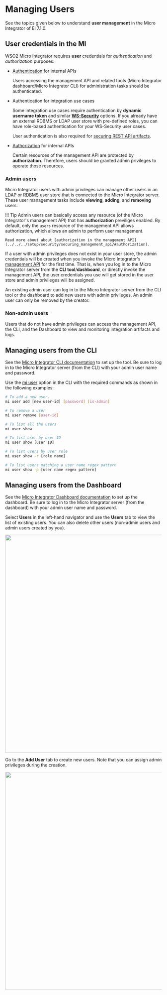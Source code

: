 # Managing Users

See the topics given below to understand **user management** in the Micro Integrator of EI 7.1.0.

## User credentials in the MI

WSO2 Micro Integrator requires <b>user</b> credentials for <i>authentication</i> and <i>authorization</i> purposes:

-	[Authentication](../../../setup/security/securing_management_api/#authentication-jwt) for internal APIs

	Users accessing the management API and related tools (Micro Integrator dashboard/Micro Integrator CLI) for administration tasks should be authenticated.

-	Authentication for integration use cases

	Some integration use cases require authentication by <b>dynamic username token</b> and similar <b>[WS-Security](../../../references/security/security-implementation)</b> options. If you already have an external RDBMS or LDAP user store with pre-defined roles, you can have role-based authentication for your WS-Security user cases. 

	 User authentication is also required for [securing REST API artifacts](../../../develop/advanced-development/applying-security-to-an-api).

-	[Authorization](../../../setup/security/securing_management_api/#authorization) for internal APIs

	 Certain resources of the management API are protected by <b>authorization</b>. Therefore, users should be granted admin privileges to operate those resources.

### Admin users

Micro Integrator users with admin privileges can manage other users in an [LDAP](../setting_up_a_userstore/#configuring-an-ldap-user-store) or [RDBMS](../setting_up_a_userstore/#configuring-an-rdbms-user-store) user store that is connected to the Micro Integrator server. These user management tasks include <b>viewing</b>, <b>adding</b>, and <b>removing</b> users.

!!! Tip
	Admin users can basically access any resource (of the Micro Integrator's management API) that has <b>authorization</b> previliges enabled. By default, only the `users` resource of the management API allows authorization, which allows an admin to perform user management. 

	Read more about about [authorization in the management API](../../../setup/security/securing_management_api/#authorization).

If a user with admin privileges does not exist in your user store, the admin credentials will be created when you invoke the Micro Integrator's [management API](../../../administer-and-observe/working-with-management-api) for the first time. That is, when you log in to the Micro Integrator server from the <b>CLI tool</b>/<b>dashboard</b>, or directly invoke the management API, the user credentials you use will get stored in the user store and admin privileges will be assigned.

An existing admin user can log in to the Micro Integrator server from the CLI tool or the dashboard to add new users with admin privileges. An admin user can only be removed by the creator.

### Non-admin users

Users that do not have admin privileges can access the management API, the CLI, and the Dashboard to view and monitoring integration artifacts and logs.

## Managing users from the CLI

See the [Micro Integrator CLI documentation](../../../administer-and-observe/using-the-command-line-interface) to set up the tool. Be sure to log in to the Micro Integrator server (from the CLI) with your admin user name and password.

Use the [mi user](../../../administer-and-observe/using-the-command-line-interface/#mi-user) option in the CLI with the required commands as shown in the following examples:

```bash
# To add a new user.
mi user add [new user-id] [password] [is-admin]

# To remove a user
mi user remove [user-id]

# To list all the users
mi user show

# To list user by user ID
mi user show [user ID]

# To list users by user role
mi user show -r [role name]

# To list users matching a user name regex pattern
mi user show -p [user name regex pattern]
```

## Managing users from the Dashboard

See the [Micro Integrator Dashboard documentation](../../../administer-and-observe/working-with-monitoring-dashboard) to set up the dashboard. Be sure to log in to the Micro Integrator server (from the dashboard) with your admin user name and password.

Select <b>Users</b> in the left-hand navigator and use the <b>Users</b> tab to view the list of existing users. You can also delete other users (non-admin users and admin users created by you). 

<img src="../../../assets/img/monitoring-dashboard/dashboard-users-1.png" width="700">

Go to the <b>Add User</b> tab to create new users. Note that you can assign admin privileges during the creation.

<img src="../../../assets/img/monitoring-dashboard/dashboard-users-2.png" width="700">